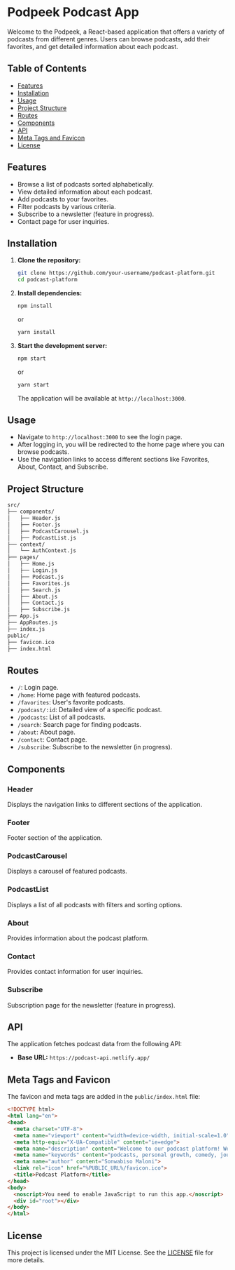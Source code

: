 # Podpeek Podcast App

Welcome to the Podpeek, a React-based application that offers a variety of podcasts from different genres. Users can browse podcasts, add their favorites, and get detailed information about each podcast.

## Table of Contents

- [Features](#features)
- [Installation](#installation)
- [Usage](#usage)
- [Project Structure](#project-structure)
- [Routes](#routes)
- [Components](#components)
- [API](#api)
- [Meta Tags and Favicon](#meta-tags-and-favicon)
- [License](#license)

## Features

- Browse a list of podcasts sorted alphabetically.
- View detailed information about each podcast.
- Add podcasts to your favorites.
- Filter podcasts by various criteria.
- Subscribe to a newsletter (feature in progress).
- Contact page for user inquiries.

## Installation

1. **Clone the repository:**

    ```bash
    git clone https://github.com/your-username/podcast-platform.git
    cd podcast-platform
    ```

2. **Install dependencies:**

    ```bash
    npm install
    ```

    or

    ```bash
    yarn install
    ```

3. **Start the development server:**

    ```bash
    npm start
    ```

    or

    ```bash
    yarn start
    ```

    The application will be available at `http://localhost:3000`.

## Usage

- Navigate to `http://localhost:3000` to see the login page.
- After logging in, you will be redirected to the home page where you can browse podcasts.
- Use the navigation links to access different sections like Favorites, About, Contact, and Subscribe.

## Project Structure

```bash
src/
├── components/
│   ├── Header.js
│   ├── Footer.js
│   ├── PodcastCarousel.js
│   ├── PodcastList.js
├── context/
│   └── AuthContext.js
├── pages/
│   ├── Home.js
│   ├── Login.js
│   ├── Podcast.js
│   ├── Favorites.js
│   ├── Search.js
│   ├── About.js
│   ├── Contact.js
│   ├── Subscribe.js
├── App.js
├── AppRoutes.js
├── index.js
public/
├── favicon.ico
├── index.html
```

## Routes

- `/`: Login page.
- `/home`: Home page with featured podcasts.
- `/favorites`: User's favorite podcasts.
- `/podcast/:id`: Detailed view of a specific podcast.
- `/podcasts`: List of all podcasts.
- `/search`: Search page for finding podcasts.
- `/about`: About page.
- `/contact`: Contact page.
- `/subscribe`: Subscribe to the newsletter (in progress).

## Components

### Header

Displays the navigation links to different sections of the application.

### Footer

Footer section of the application.

### PodcastCarousel

Displays a carousel of featured podcasts.

### PodcastList

Displays a list of all podcasts with filters and sorting options.

### About

Provides information about the podcast platform.

### Contact

Provides contact information for user inquiries.

### Subscribe

Subscription page for the newsletter (feature in progress).

## API

The application fetches podcast data from the following API:

- **Base URL:** `https://podcast-api.netlify.app/`

## Meta Tags and Favicon

The favicon and meta tags are added in the `public/index.html` file:

```html
<!DOCTYPE html>
<html lang="en">
<head>
  <meta charset="UTF-8">
  <meta name="viewport" content="width=device-width, initial-scale=1.0">
  <meta http-equiv="X-UA-Compatible" content="ie=edge">
  <meta name="description" content="Welcome to our podcast platform! We offer a variety of podcasts from different genres.">
  <meta name="keywords" content="podcasts, personal growth, comedy, journalism, history, entertainment">
  <meta name="author" content="Sonwabiso Maloni">
  <link rel="icon" href="%PUBLIC_URL%/favicon.ico">
  <title>Podcast Platform</title>
</head>
<body>
  <noscript>You need to enable JavaScript to run this app.</noscript>
  <div id="root"></div>
</body>
</html>
```

## License

This project is licensed under the MIT License. See the [LICENSE](LICENSE) file for more details.
